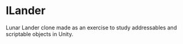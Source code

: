 # ILander
Lunar Lander clone made as an exercise to study addressables and scriptable objects in Unity.
